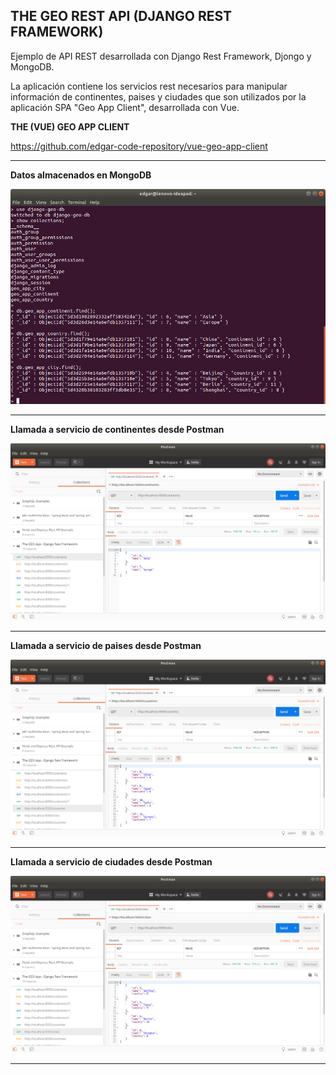 THE GEO REST API (DJANGO REST FRAMEWORK)
-------------------------------------------------------------------------------------------------------

Ejemplo de API REST desarrollada con Django Rest Framework, Djongo y MongoDB.

La aplicación contiene los servicios rest necesarios para manipular información de continentes, 
paises y ciudades que son utilizados por la aplicación SPA "Geo App Client", desarrollada con Vue.

**THE (VUE) GEO APP CLIENT**

https://github.com/edgar-code-repository/vue-geo-app-client

-------------------------------------------------------------------------------------------------------

**Datos almacenados en MongoDB**

![Screenshot MongoDB](screenshots/mongodb-data.png)

-------------------------------------------------------------------------------------------------------

**Llamada a servicio de continentes desde Postman**

![Screenshot Continents](screenshots/postman-call-continents.png)

-------------------------------------------------------------------------------------------------------

**Llamada a servicio de paises desde Postman**

![Screenshot Countries](screenshots/postman-call-countries.png)

-------------------------------------------------------------------------------------------------------

**Llamada a servicio de ciudades desde Postman**

![Screenshot Cities](screenshots/postman-call-cities.png)

-------------------------------------------------------------------------------------------------------
